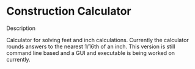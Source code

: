 # Construction Calculator

Description

Calculator for solving feet and inch calculations. Currently the calculator rounds answers to the nearest 1/16th of an inch.
This version is still command line based and a GUI and executable is being worked on currently. 

